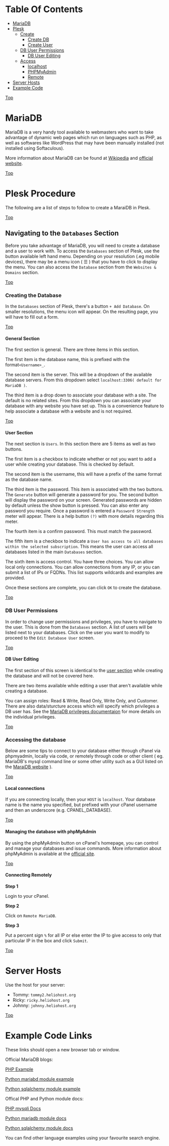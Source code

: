 <a comment="Leveraging lists to create a manually created TOC.  Unfortunately, we cannot get rid of the bullet points.  Something is better than nothing."></a>
<a id="top"></a>
# Table Of Contents
* [MariaDB](#mariadb)
* [Plesk](#plesk)
  * [Create](#plesk-create)
    * [Create DB](#plesk-create-step1)
    * [Create User](#plesk-create-step2)
  * [DB User Permissions](#plesk-user-permissions)
    * [DB User Editing](#plesk-user-editing)
  * [Access](#plesk-access)
    * [localhost](#plesk-access-local)
    * [PHPMyAdmin](#plesk-access-phpmyadmin)
    * [Remote](#plesk-access-remote)
* [Server Hosts](#server-hosts)
* [Example Code](#example-code)

[Top](#top)<a id="mariadb"></a>
# MariaDB 

MariaDB is a very handy tool available to webmasters who want to take advantage of dynamic web pages which run on languages such as PHP, as well as softwares like WordPress that may have been manually installed \(not installed using Softaculous\).

More information about MariaDB can be found at <a href="https://en.wikipedia.org/wiki/MariaDB" target="_blank">Wikipedia</a> and <a href="https://mariadb.org/" target="_blank">official website</a>.

[Top](#top)<a id="plesk"></a>
# Plesk Procedure 

The following are a list of steps to follow to create a MaraiDB in Plesk.

[Top](#top)<a id="plesk-create"></a>
## Navigating to the `Databases` Section 

Before you take advantage of MariaDB, you will need to create a database and a user to work with. To access the `Databases` section of Plesk, use the button available left hand menu.  Depending on your resolution (.eg mobile devices), there may be a menu icon ( ☰ ) that you have to click to display the menu.  You can also access the `Database` section from the `Websites & Domains` section.

[Top](#top)<a id="plesk-create-step1"></a>
### Creating the Database 

In the `Databases` section of Plesk, there's a button `+ Add Database`. On smaller resolutions, the menu icon will appear.  On the resulting page, you will have to fill out a form.

[Top](#top)<a id="cpanl-create-step1"></a>
#### General Section

The first section is general.  There are three items in this section.  

The first item is the database name, this is prefixed with the format`<Username>_`.  

The second item is the server.  This will be a dropdown of the available database servers.  From this dropdown select `localhost:3306( default for MariaDB )`. 

The third item is a drop down to associate your database with a site.  The default is no related sites.  From this dropdown you can associate your database with any website you have set up.  This is a convenience feature to help associate a database with a website and is not required.

[Top](#top)<a id="plesk-create-step2"></a>
#### User Section

The next section is `Users`.  In this section there are 5 items as well as two buttons.  

The first item is a checkbox to indicate whether or not you want to add a user while creating your database.  This is checked by default.

The second item is the username, this will have a prefix of the same format as the database name.

The third item is the password.  This item is associated with the two buttons.  The `Generate` button will generate a password for you.  The second button will display the password on your screen.  Generated passwords are hidden by default unless the show button is pressed.  You can also enter any password you require.  Once a password is entered a `Password Strength` meter will appear.  There is a help button `(?)` with more details regarding this meter.

The fourth item is a confirm password.  This must match the password.

The fifth item is a checkbox to indicate a `User has access to all databases within the selected subscription`.  This means the user can access all databases listed in the main `Databases` section.

The sixth item is access control.  You have three choices.  You can allow local only connections.  You can allow connections from any IP, or you can submit a list of IPs or FQDNs.  This list supports wildcards and examples are provided.

Once these sections are complete, you can click `OK` to create the database.


[Top](#top)<a id="plesk-user-permissions"></a>
### DB User Permissions

In order to change user permissions and privileges, you have to navigate to the user.  This is done from the `Databases` section.  A list of users will be listed next to your databases.  Click on the user you want to modify to proceed to the `Edit Database User` screen.

[Top](#top)<a id="plesk-user-editing"></a>
#### DB User Editing

The first section of this screen is identical to the [user section](#plesk-create-step2) while creating the database and will not be covered here.

There are two items available while editing a user that aren't available while creating a database.  

You can assign roles: Read & Write, Read Only, Write Only, and Customer.  There are also data/sturcture access which will specify which privileges a DB user has.  See the [MariaDB privileges documentaion](https://mariadb.com/docs/server/ref/mdb/privileges/) for more details on the individual privileges.

[Top](#top)<a id="plesk-access"></a>
### Accessing the database 

Below are some tips to connect to your database either through cPanel via phpmyadmin, locally via code, or remotely through code or other client \( eg. MariaDB's mysql command line or some other utility such as a GUI listed on the [MaraiDB website](https://mariadb.com/kb/en/graphical-and-enhanced-clients/) \).

[Top](#top)<a id="plesk-access-local"></a>
#### Local connections 

If you are connecting locally, then your `HOST` is `localhost`. Your database name is the name you specified, but prefixed with your cPanel username and then an underscore \(e.g. CPANEL\_DATABASE\).

[Top](#top)<a id="plesk-access-phpmyadmin"></a>
#### Managing the database with phpMyAdmin 

By using the phpMyAdmin button on cPanel's homepage, you can control and manage your databases and issue commands. More information about phpMyAdmin is available at the [official site](https://www.phpmyadmin.net).

[Top](#top)<a id="plesk-access-remote"></a>
#### Connecting Remotely 

**Step 1**

Login to your cPanel.

**Step 2**

Click on `Remote MariaDB`.

**Step 3**

Put a percent sign `%` for all IP or else enter the IP to give access to only that particular IP in the box and click `Submit`.

[Top](#top)<a id="server-hosts"></a>
# Server Hosts  

Use the host for your server:

* Tommy: `tommy2.heliohost.org`
* Ricky: `ricky.heliohost.org`
* Johnny: `johnny.heliohost.org`

[Top](#top)<a id="example-code"></a>
# Example Code Links
These links should open a new browser tab or window.

Official MariaDB blogs:

<a href="https://mariadb.com/resources/blog/how-to-connect-python-programs-to-mariadb/" target="_blank">PHP Example</a>

<a href="https://mariadb.com/resources/blog/how-to-connect-python-programs-to-mariadb/" target="_blank">Python mariabd module example</a>

<a href="https://mariadb.com/resources/blog/using-sqlalchemy-with-mariadb-connector-python-part-1/" target="_blank">Python sqlalchemy module example</a>

Offical PHP and Python module docs:

<a href="https://www.php.net/manual/en/book.mysqli.php" target="_blank">PHP mysqli Docs</a>

<a href="https://mariadb-corporation.github.io/mariadb-connector-python/" target="_blank">Python mariadb module docs</a>

<a href="https://docs.sqlalchemy.org/en/20/" target="_blank">Python sqlalchemy module docs</a>

You can find other language examples using your favourite search engine.
